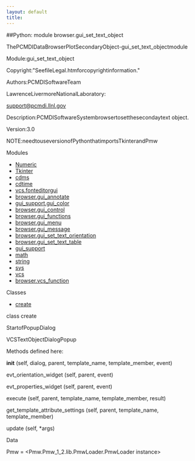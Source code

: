 ```yaml
---
layout: default
title:
---
```



##Python: module browser.gui_set_text_object

ThePCMDIDataBrowserPlotSecondaryObject-gui_set_text_objectmodule  

Module:gui_set_text_object

Copyright:"SeefileLegal.htmforcopyrightinformation."

Authors:PCMDISoftwareTeam

LawrenceLivermoreNationalLaboratory:

support@pcmdi.llnl.gov

Description:PCMDISoftwareSystembrowsertosetthesecondaytext object.  

Version:3.0

NOTE:needtouseversionofPythonthatimportsTkinterandPmw  

Modules 

* [Numeric](Numeric.html)  
* [Tkinter](Tkinter.html)  
* [cdms](cdms.html)  
* [cdtime](cdtime.html)  
* [vcs.fonteditorgui](vcs.fonteditorgui.html)  
* [browser.gui_annotate](browser.gui_annotate.html)  
* [gui_support.gui_color](gui_support.gui_color.html)  
* [browser.gui_control](browser.gui_control.html)  
* [browser.gui_functions](browser.gui_functions.html)  
* [browser.gui_menu](browser.gui_menu.html)  
* [browser.gui_message](browser.gui_message.html)  
* [browser.gui_set_text_orientation](browser.gui_set_text_orientation.html)  
* [browser.gui_set_text_table](browser.gui_set_text_table.html)  
* [gui_support](gui_support.html)  
* [math](math.html)  
* [string](string.html)  
* [sys](sys.html)  
* [vcs](vcs.html)  
* [browser.vcs_function](browser.vcs_function.html)  

Classes 

* [create](browser.gui_set_text_object.html)

class  create 

StartofPopupDialog  

VCSTextObjectDialogPopup  

Methods defined here:  

__init__  (self, dialog, parent, template_name, template_member, event) 

evt_orientation_widget  (self, parent, event) 

evt_properties_widget  (self, parent, event) 

execute  (self, parent, template_name, template_member, result) 

get_template_attribute_settings  (self, parent, template_name, template_member) 

update  (self, *args) 

Data 

Pmw  = <Pmw.Pmw_1_2.lib.PmwLoader.PmwLoader instance>
